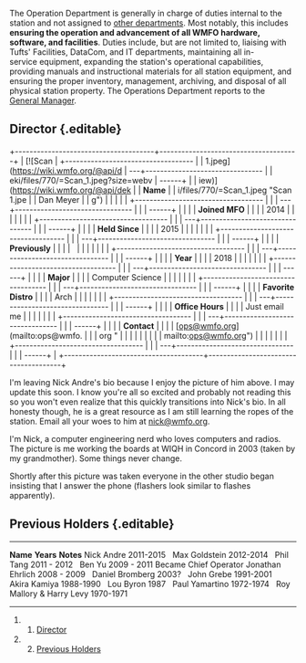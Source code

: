 The Operation Department is generally in charge of duties internal to
the station and not assigned to [other
departments](https://wiki.wmfo.org/About_WMFO/Executive_Board "Executive Board").
Most notably, this includes **ensuring the operation and advancement of
all WMFO hardware, software, and facilities**. Duties include, but are
not limited to, liaising with Tufts' Facilities, DataCom, and IT
departments, maintaining all in-service equipment, expanding the
station's operational capabilities, providing manuals and instructional
materials for all station equipment, and ensuring the proper inventory,
management, archiving, and disposal of all physical station property.
The Operations Department reports to the [General
Manager](https://wiki.wmfo.org/About_WMFO/Executive_Board/GM's_Office "GM's Office").

Director {.editable}
--------

+--------------------------------------+--------------------------------------+
| [![Scan                              | +----------------------------------- |
| 1.jpeg](https://wiki.wmfo.org/@api/d | ---+-------------------------------- |
| eki/files/770/=Scan_1.jpeg?size=webv | ------+                              |
| iew)](https://wiki.wmfo.org/@api/dek | | **Name**                           |
| i/files/770/=Scan_1.jpeg "Scan 1.jpe |    | Dan Meyer                       |
| g")                                  |       |                              |
|                                      | +----------------------------------- |
|                                      | ---+-------------------------------- |
|                                      | ------+                              |
|                                      | | **Joined MFO**                     |
|                                      |    | 2014                            |
|                                      |       |                              |
|                                      | +----------------------------------- |
|                                      | ---+-------------------------------- |
|                                      | ------+                              |
|                                      | | **Held Since**                     |
|                                      |    | 2015                            |
|                                      |       |                              |
|                                      | +----------------------------------- |
|                                      | ---+-------------------------------- |
|                                      | ------+                              |
|                                      | | **Previously**                     |
|                                      |    |                                 |
|                                      |       |                              |
|                                      | +----------------------------------- |
|                                      | ---+-------------------------------- |
|                                      | ------+                              |
|                                      | | **Year**                           |
|                                      |    | 2018                            |
|                                      |       |                              |
|                                      | +----------------------------------- |
|                                      | ---+-------------------------------- |
|                                      | ------+                              |
|                                      | | **Major**                          |
|                                      |    | Computer Science                |
|                                      |       |                              |
|                                      | +----------------------------------- |
|                                      | ---+-------------------------------- |
|                                      | ------+                              |
|                                      | | **Favorite Distro**                |
|                                      |    | Arch                            |
|                                      |       |                              |
|                                      | +----------------------------------- |
|                                      | ---+-------------------------------- |
|                                      | ------+                              |
|                                      | | **Office Hours**                   |
|                                      |    | Just email me                   |
|                                      |       |                              |
|                                      | +----------------------------------- |
|                                      | ---+-------------------------------- |
|                                      | ------+                              |
|                                      | | **Contact**                        |
|                                      |    | [ops@wmfo.org](mailto:ops@wmfo. |
|                                      | org " |                              |
|                                      | |                                    |
|                                      |    | mailto:ops@wmfo.org")           |
|                                      |       |                              |
|                                      | +----------------------------------- |
|                                      | ---+-------------------------------- |
|                                      | ------+                              |
+--------------------------------------+--------------------------------------+

I'm leaving Nick Andre's bio because I enjoy the picture of him above. I
may update this soon. I know you're all so excited and probably not
reading this so you won't even realize that this quickly transitions
into Nick's bio. In all honesty though, he is a great resource as I am
still learning the ropes of the station. Email all your woes to him at
[nick@wmfo.org](mailto:nick@wmfo.org "mailto:nick@wmfo.org").

I'm Nick, a computer engineering nerd who loves computers and radios.
The picture is me working the boards at WIQH in Concord in 2003 (taken
by my grandmother). Some things never change.

Shortly after this picture was taken everyone in the other studio began
insisting that I answer the phone (flashers look similar to flashes
apparently).

Previous Holders {.editable}
----------------

  -------------------------- ------------- -----------------------
  **Name**                   **Years**     **Notes**
  Nick Andre                 2011-2015      
  Max Goldstein              2012-2014      
  Phil Tang                  2011 - 2012    
  Ben Yu                     2009 - 2011   Became Chief Operator
  Jonathan Ehrlich           2008 - 2009    
  Daniel Bromberg            2003?          
  John Grebe                 1991-2001      
  Akira Kamiya               1988-1990      
  Lou Byron                  1987           
  Paul Yamartino             1972-1974      
  Roy Mallory & Harry Levy   1970-1971      
  -------------------------- ------------- -----------------------

1.  1. [Director](#Director)
2.  2. [Previous Holders](#Previous_Holders)

